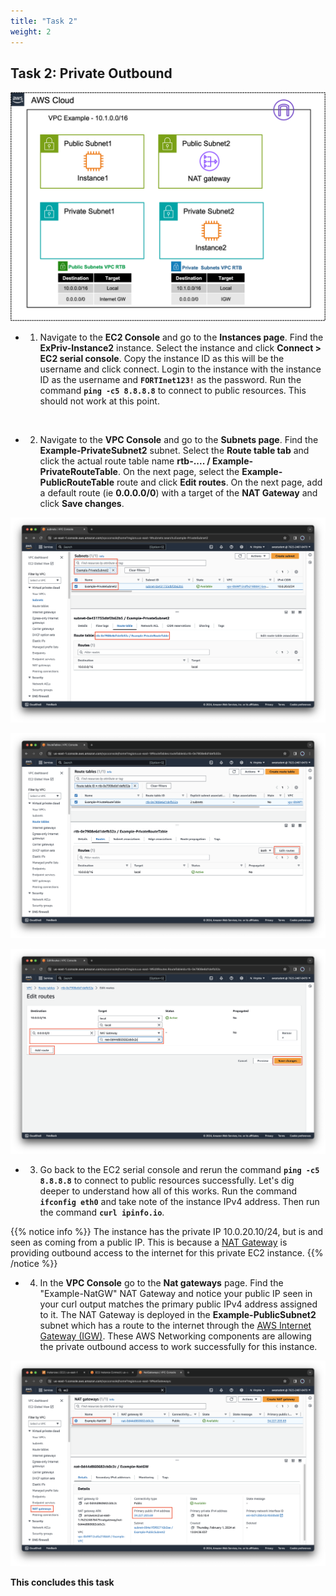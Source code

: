 ```yaml
---
title: "Task 2"
weight: 2
---
```



## Task 2: Private Outbound

![](image-vpc-example.png)

- 1. Navigate to the **EC2 Console** and go to the **Instances page**. Find the **ExPriv-Instance2** instance. Select the instance and click **Connect > EC2 serial console**. Copy the instance ID as this will be the username and click connect. Login to the instance with the instance ID as the username and **`FORTInet123!`** as the password. Run the command **`ping -c5 8.8.8.8`** to connect to public resources. This should not work at this point.

![]()

- 2. Navigate to the **VPC Console** and go to the **Subnets page**. Find the **Example-PrivateSubnet2** subnet. Select the **Route table tab** and click the actual route table name **rtb-.... / Example-PrivateRouteTable**. On the next page, select the **Example-PublicRouteTable** route and click **Edit routes**. On the next page, add a default route (ie **0.0.0.0/0**) with a target of the **NAT Gateway** and click **Save changes**.

![](image-t2-1.png)

![](image-t2-2.png)

![](image-t2-3.png)

- 3. Go back to the EC2 serial console and rerun the command **`ping -c5 8.8.8.8`** to connect to public resources successfully. Let's dig deeper to understand how all of this works. Run the command **`ifconfig eth0`** and take note of the instance IPv4 address. Then run the command **`curl ipinfo.io`**.

{{% notice info %}}
The instance has the private IP 10.0.20.10/24, but is and seen as coming from a public IP. This is because a [NAT Gateway](https://docs.aws.amazon.com/vpc/latest/userguide/vpc-nat-gateway.html) is providing outbound access to the internet for this private EC2 instance.
{{% /notice %}}

- 4. In the **VPC Console** go to the **Nat gateways** page. Find the "Example-NatGW" NAT Gateway and notice your public IP seen in your curl output matches the primary public IPv4 address assigned to it. The NAT Gateway is deployed in the **Example-PublicSubnet2** subnet which has a route to the internet through the [AWS Internet Gateway (IGW)](https://docs.aws.amazon.com/vpc/latest/userguide/VPC_Internet_Gateway.html). These AWS Networking components are allowing the private outbound access to work successfully for this instance.

![](image-t2-4.png)

**This concludes this task**
